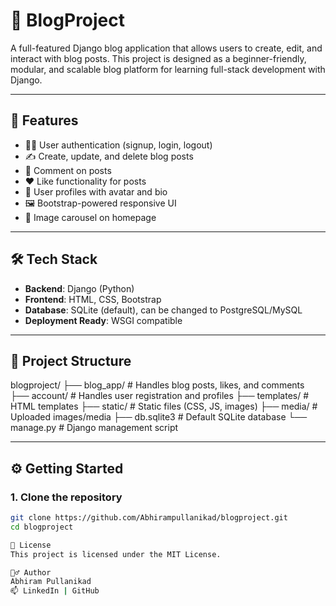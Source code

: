 # 📝 BlogProject

A full-featured Django blog application that allows users to create, edit, and interact with blog posts. This project is designed as a beginner-friendly, modular, and scalable blog platform for learning full-stack development with Django.

---

## 🚀 Features

- 🧑‍💻 User authentication (signup, login, logout)
- ✍️ Create, update, and delete blog posts
- 💬 Comment on posts
- ❤️ Like functionality for posts
- 👤 User profiles with avatar and bio
- 🖼️ Bootstrap-powered responsive UI
- 🎠 Image carousel on homepage

---

## 🛠️ Tech Stack

- **Backend**: Django (Python)
- **Frontend**: HTML, CSS, Bootstrap
- **Database**: SQLite (default), can be changed to PostgreSQL/MySQL
- **Deployment Ready**: WSGI compatible

---

## 📂 Project Structure

blogproject/ ├── blog_app/ # Handles blog posts, likes, and comments ├── account/ # Handles user registration and profiles ├── templates/ # HTML templates ├── static/ # Static files (CSS, JS, images) ├── media/ # Uploaded images/media ├── db.sqlite3 # Default SQLite database └── manage.py # Django management script



---

## ⚙️ Getting Started

### 1. Clone the repository

```bash
git clone https://github.com/Abhirampullanikad/blogproject.git
cd blogproject

📃 License
This project is licensed under the MIT License.

🙋‍♂️ Author
Abhiram Pullanikad
📫 LinkedIn | GitHub
